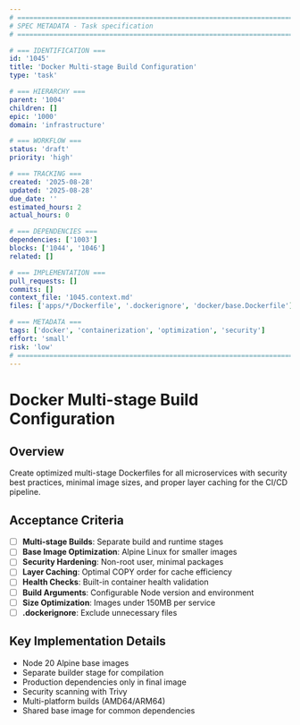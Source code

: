 ```yaml
---
# ============================================================================
# SPEC METADATA - Task specification
# ============================================================================

# === IDENTIFICATION ===
id: '1045'
title: 'Docker Multi-stage Build Configuration'
type: 'task'

# === HIERARCHY ===
parent: '1004'
children: []
epic: '1000'
domain: 'infrastructure'

# === WORKFLOW ===
status: 'draft'
priority: 'high'

# === TRACKING ===
created: '2025-08-28'
updated: '2025-08-28'
due_date: ''
estimated_hours: 2
actual_hours: 0

# === DEPENDENCIES ===
dependencies: ['1003']
blocks: ['1044', '1046']
related: []

# === IMPLEMENTATION ===
pull_requests: []
commits: []
context_file: '1045.context.md'
files: ['apps/*/Dockerfile', '.dockerignore', 'docker/base.Dockerfile']

# === METADATA ===
tags: ['docker', 'containerization', 'optimization', 'security']
effort: 'small'
risk: 'low'
# ============================================================================
---
```


# Docker Multi-stage Build Configuration

## Overview

Create optimized multi-stage Dockerfiles for all microservices with security best practices, minimal image sizes, and proper layer caching for the CI/CD pipeline.

## Acceptance Criteria

- [ ] **Multi-stage Builds**: Separate build and runtime stages
- [ ] **Base Image Optimization**: Alpine Linux for smaller images
- [ ] **Security Hardening**: Non-root user, minimal packages
- [ ] **Layer Caching**: Optimal COPY order for cache efficiency
- [ ] **Health Checks**: Built-in container health validation
- [ ] **Build Arguments**: Configurable Node version and environment
- [ ] **Size Optimization**: Images under 150MB per service
- [ ] **.dockerignore**: Exclude unnecessary files

## Key Implementation Details

- Node 20 Alpine base images
- Separate builder stage for compilation
- Production dependencies only in final image
- Security scanning with Trivy
- Multi-platform builds (AMD64/ARM64)
- Shared base image for common dependencies
